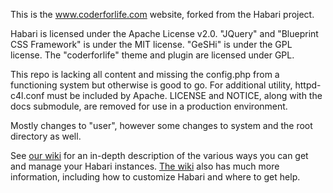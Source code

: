 This is the www.coderforlife.com website, forked from the Habari project.

Habari is licensed under the Apache License v2.0. "JQuery" and "Blueprint CSS Framework" is under the MIT license. "GeSHi" is under the GPL license. The "coderforlife" theme and plugin are licensed under GPL.

This repo is lacking all content and missing the config.php from a functioning system but otherwise is good to go. For additional utility, httpd-c4l.conf must be included by Apache. LICENSE and NOTICE, along with the docs submodule, are removed for use in a production environment.

Mostly changes to "user", however some changes to system and the root directory as well.

See [our wiki](http://wiki.habariproject.org/en/Habari_on_github) for an in-depth description of the various ways you can get and manage your Habari instances. [The wiki](http://wiki.habariproject.org/en/Main_Page) also has much more information, including how to customize Habari and where to get help.

